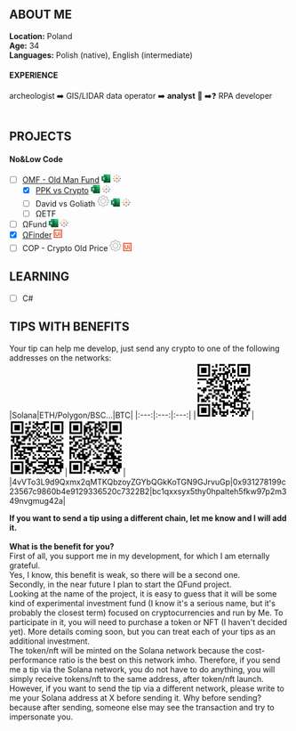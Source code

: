 ## ABOUT ME
<b>Location:</b> Poland<br>
<b>Age:</b> 34<br>
**Languages:** Polish (native), English (intermediate)

#### EXPERIENCE
archeologist ➡️ GIS/LIDAR data operator ➡️ <b>analyst</b> 🏦 ➡️❓ RPA developer
<br><br>

## PROJECTS
#### No&Low Code
- [ ] <a href="https://public.tableau.com/app/profile/chrisomega/viz/OldManFund/OMF" target="_blank">OMF - Old Man Fund</a> <img src="/excel.svg" height="15">  <img src="/tableau.png" height="15">
  - [x] <a href ="https://public.tableau.com/app/profile/chrisomega/viz/PPKvsCrypto/Main">PPK vs Crypto</a> <img src="/excel.svg" height="15">  <img src="/tableau.png" height="15">
  - [ ] David vs Goliath <img src="/gear_black.gif" height="20"> <img src="/excel.svg" height="15">  <img src="/tableau.png" height="15">
  - [ ] ΩETF
- [ ] ΩFund <img src="/excel.svg" height="15">  <img src="/tableau.png" height="15">
- [x] <a href="https://github.com/chrisprimeomega/OmegaFinder_robot_att" target="_blank">ΩFinder</a> <img src="/uipath.svg" height="15">
- [ ] COP - Crypto Old Price <img src="/gear_black.gif" height="20"> <img src="/uipath.svg" height="15">

## LEARNING
- [ ] C#

## TIPS WITH BENEFITS
Your tip can help me develop, just send any crypto to one of the following addresses on the networks:<br>
|Solana|ETH/Polygon/BSC...|BTC|
|:---:|:---:|:---:|
|<img src="/solanaQR.png" width=100px>|<img src="/ethQR.png" width=100px>|<img src="/btcQR.png" width=100px>|
|4vVTo3L9d9Qxmx2qMTKQbzoyZGYbQGkKoTGN9GJrvuGp|0x931278199c23567c9860b4e9129336520c7322B2|bc1qxxsyx5thy0hpalteh5fkw97p2m349nvgmug42a|

**If you want to send a tip using a different chain, let me know and I will add it.**<br><br>
**What is the benefit for you?** <br>
First of all, you support me in my development, for which I am eternally grateful.<br>
Yes, I know, this benefit is weak, so there will be a second one.<br>
Secondly, in the near future I plan to start the ΩFund project.<br>
Looking at the name of the project, it is easy to guess that it will be some kind of experimental investment fund (I know it's a serious name, but it's probably the closest term) focused on cryptocurrencies and run by Me. To participate in it, you will need to purchase a token or NFT (I haven't decided yet). More details coming soon, but you can treat each of your tips as an additional investment.<br>
The token/nft will be minted on the Solana network because the cost-performance ratio is the best on this network imho. Therefore, if you send me a tip via the Solana network, you do not have to do anything, you will simply receive tokens/nft to the same address, after token/nft launch. However, if you want to send the tip via a different network, please write to me your Solana address at X before sending it. Why before sending? because after sending, someone else may see the transaction and try to impersonate you.
